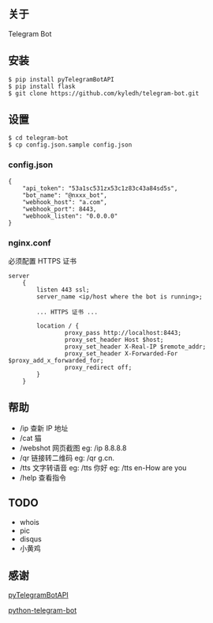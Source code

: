 ## 关于

Telegram Bot

## 安装

```
$ pip install pyTelegramBotAPI
$ pip install flask
$ git clone https://github.com/kyledh/telegram-bot.git
```

## 设置

```
$ cd telegram-bot
$ cp config.json.sample config.json
```

### config.json

```
{
    "api_token": "53a1sc531zx53c1z83c43a84sd5s",
    "bot_name": "@nxxx_bot",
    "webhook_host": "a.com",
    "webhook_port": 8443,
    "webhook_listen": "0.0.0.0"
}
```

### nginx.conf

必须配置 HTTPS 证书
```
server
    {
        listen 443 ssl;
        server_name <ip/host where the bot is running>;

        ... HTTPS 证书 ...

        location / {
                proxy_pass http://localhost:8443;
                proxy_set_header Host $host;
                proxy_set_header X-Real-IP $remote_addr;
                proxy_set_header X-Forwarded-For $proxy_add_x_forwarded_for;
                proxy_redirect off;
        }
    }
```

## 帮助

- /ip  查新 IP 地址
- /cat  猫
- /webshot  网页截图
eg: /ip 8.8.8.8
- /qr 链接转二维码
eg: /qr g.cn.
- /tts 文字转语音
eg: /tts 你好
eg: /tts en-How are you
- /help  查看指令

## TODO

- whois
- pic
- disqus
- 小黄鸡

## 感谢

[pyTelegramBotAPI](https://github.com/eternnoir/pyTelegramBotAPI)

[python-telegram-bot](https://github.com/pAyDaAr/python-telegram-bot)
